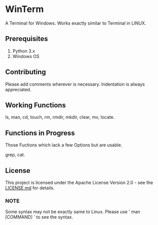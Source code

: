# WinTerm

A Terminal for Windows. Works exactly similar to Terminal in LINUX.

## Prerequisites

1. Python 3.x
2. Windows OS

## Contributing

Please add comments wherever is necessary. Indentation is always appreciated.

## Working Functions

ls, man, cd, touch, rm, rmdir, mkdir, clear, mv, locate.

## Functions in Progress

Those Fuctions which lack a few Options but are usable.

grep, cat.

## License

This project is licensed under the Apache License Version 2.0 - see the [LICENSE.md](LICENSE) for details.

### NOTE

Some syntax may not be exactly same to Linux. Please use ' man [COMMAND] ' to see the syntax.

